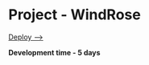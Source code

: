 # Project - WindRose
[Deploy -->](https://alexander-matiz.github.io/Project-WindRose/)

**Development time - 5 days**
